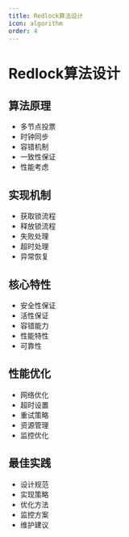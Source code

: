 ```yaml
---
title: Redlock算法设计
icon: algorithm
order: 4
---
```


# Redlock算法设计

## 算法原理
- 多节点投票
- 时钟同步
- 容错机制
- 一致性保证
- 性能考虑

## 实现机制
- 获取锁流程
- 释放锁流程
- 失败处理
- 超时处理
- 异常恢复

## 核心特性
- 安全性保证
- 活性保证
- 容错能力
- 性能特性
- 可靠性

## 性能优化
- 网络优化
- 超时设置
- 重试策略
- 资源管理
- 监控优化

## 最佳实践
- 设计规范
- 实现策略
- 优化方法
- 监控方案
- 维护建议
